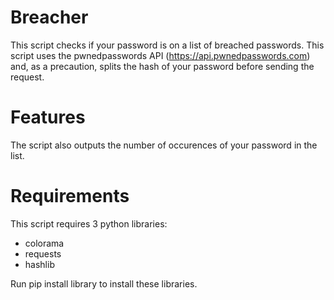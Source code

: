# Breacher
This script checks if your password is on a list of breached passwords. This script uses the pwnedpasswords API (https://api.pwnedpasswords.com) and, as a precaution, splits the hash of your password before sending the request.

<h1>Features</h1>
<p>The script also outputs the number of occurences of your password in the list.</p>

<h1>Requirements</h1>
This script requires 3 python libraries:
<ul>
<li>colorama</li>
<li>requests</li>
<li>hashlib</li>
</ul>
Run pip install library to install these libraries.
